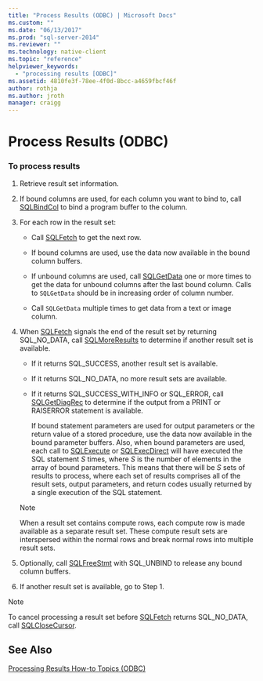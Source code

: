 ```yaml
---
title: "Process Results (ODBC) | Microsoft Docs"
ms.custom: ""
ms.date: "06/13/2017"
ms.prod: "sql-server-2014"
ms.reviewer: ""
ms.technology: native-client
ms.topic: "reference"
helpviewer_keywords: 
  - "processing results [ODBC]"
ms.assetid: 4810fe3f-78ee-4f0d-8bcc-a4659fbcf46f
author: rothja
ms.author: jroth
manager: craigg
---
```

# Process Results (ODBC)
    
### To process results  
  
1.  Retrieve result set information.  
  
2.  If bound columns are used, for each column you want to bind to, call [SQLBindCol](../native-client-odbc-api/sqlbindcol.md) to bind a program buffer to the column.  
  
3.  For each row in the result set:  
  
    -   Call [SQLFetch](https://go.microsoft.com/fwlink/?LinkId=58401) to get the next row.  
  
    -   If bound columns are used, use the data now available in the bound column buffers.  
  
    -   If unbound columns are used, call [SQLGetData](../native-client-odbc-api/sqlgetdata.md) one or more times to get the data for unbound columns after the last bound column. Calls to `SQLGetData` should be in increasing order of column number.  
  
    -   Call `SQLGetData` multiple times to get data from a text or image column.  
  
4.  When [SQLFetch](https://go.microsoft.com/fwlink/?LinkId=58401) signals the end of the result set by returning SQL_NO_DATA, call [SQLMoreResults](../native-client-odbc-api/sqlmoreresults.md) to determine if another result set is available.  
  
    -   If it returns SQL_SUCCESS, another result set is available.  
  
    -   If it returns SQL_NO_DATA, no more result sets are available.  
  
    -   If it returns SQL_SUCCESS_WITH_INFO or SQL_ERROR, call [SQLGetDiagRec](https://go.microsoft.com/fwlink/?LinkId=58402) to determine if the output from a PRINT or RAISERROR statement is available.  
  
         If bound statement parameters are used for output parameters or the return value of a stored procedure, use the data now available in the bound parameter buffers. Also, when bound parameters are used, each call to [SQLExecute](https://go.microsoft.com/fwlink/?LinkId=58400) or [SQLExecDirect](https://go.microsoft.com/fwlink/?LinkId=58399) will have executed the SQL statement *S* times, where *S* is the number of elements in the array of bound parameters. This means that there will be *S* sets of results to process, where each set of results comprises all of the result sets, output parameters, and return codes usually returned by a single execution of the SQL statement.  
  
    > [!NOTE]  
    >  When a result set contains compute rows, each compute row is made available as a separate result set. These compute result sets are interspersed within the normal rows and break normal rows into multiple result sets.  
  
5.  Optionally, call [SQLFreeStmt](../native-client-odbc-api/sqlfreestmt.md) with SQL_UNBIND to release any bound column buffers.  
  
6.  If another result set is available, go to Step 1.  
  
> [!NOTE]  
>  To cancel processing a result set before [SQLFetch](https://go.microsoft.com/fwlink/?LinkId=58401) returns SQL_NO_DATA, call [SQLCloseCursor](../native-client-odbc-api/sqlclosecursor.md).  
  
## See Also  
 [Processing Results How-to Topics &#40;ODBC&#41;](../../database-engine/dev-guide/processing-results-how-to-topics-odbc.md)  
  
  

